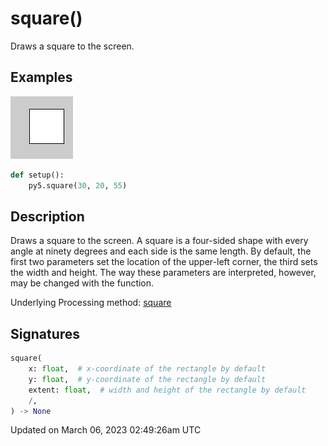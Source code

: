 # square()

Draws a square to the screen.

## Examples

<div class="example-table">

<div class="example-row"><div class="example-cell-image">

![example picture for square()](/images/reference/Sketch_square_0.png)

</div><div class="example-cell-code">

```python
def setup():
    py5.square(30, 20, 55)
```

</div></div>

</div>

## Description

Draws a square to the screen. A square is a four-sided shape with every angle at ninety degrees and each side is the same length. By default, the first two parameters set the location of the upper-left corner, the third sets the width and height. The way these parameters are interpreted, however, may be changed with the [](sketch_rect_mode) function.

Underlying Processing method: [square](https://processing.org/reference/square_.html)

## Signatures

```python
square(
    x: float,  # x-coordinate of the rectangle by default
    y: float,  # y-coordinate of the rectangle by default
    extent: float,  # width and height of the rectangle by default
    /,
) -> None
```

Updated on March 06, 2023 02:49:26am UTC
